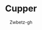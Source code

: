 ---
title: "Cupper"
github: https://github.com/zwbetz-gh/cupper-hugo-theme
demo: https://cupper-hugo-theme.netlify.com/
author: Zwbetz-gh
ssg:
  - Hugo
cms:
  - No Cms
---